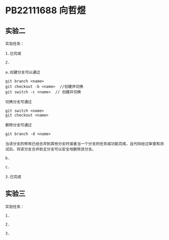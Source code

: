 # PB22111688 向哲煜

## 实验二

    实验任务：

    1.已完成

    2.

    a.创建分支可以通过

```git
git branch <name>
git checkout -b <name>  //创建并切换
git switch -c <name>  // 创建并切换
```

    切换分支可通过

```git
git switch <name>
git checkout <name>
```

    删除分支可通过

```git
git branch -d <name>
```

    当该分支的修改已经合并到其他分支时或者当一个分支的任务或功能完成，且代码经过审查和测试后，将该分支合并到主分支可以安全地删除该分支。

    b.

    c.

    3.已完成

## 实验三

    实验任务：

    1.

    2.

    3.
